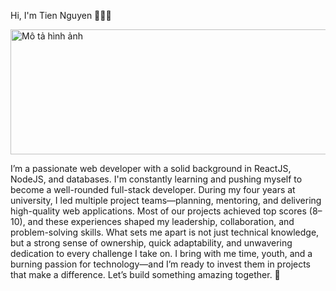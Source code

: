 Hi, I'm Tien Nguyen 👋👨‍💻

<img src="https://res.cloudinary.com/da6gk23w6/image/upload/v1746672687/ChatGPT_Image_09_50_46_8_thg_5_2025_rvwtpc.png" alt="Mô tả hình ảnh" width="800" height="200">

I’m a passionate web developer with a solid background in ReactJS, NodeJS, and databases. I'm constantly learning and pushing myself to become a well-rounded full-stack developer.
During my four years at university, I led multiple project teams—planning, mentoring, and delivering high-quality web applications. Most of our projects achieved top scores (8–10), and these experiences shaped my leadership, collaboration, and problem-solving skills.
What sets me apart is not just technical knowledge, but a strong sense of ownership, quick adaptability, and unwavering dedication to every challenge I take on.
I bring with me time, youth, and a burning passion for technology—and I’m ready to invest them in projects that make a difference.
Let’s build something amazing together. 🚀
